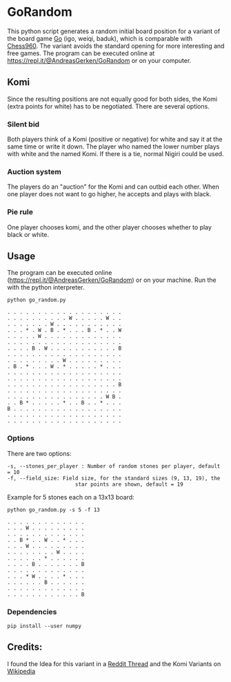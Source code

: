 # GoRandom

This python script generates a random initial board position for a variant of the board game [Go](https://en.wikipedia.org/wiki/Go_(game)) (igo, weiqi, baduk), which is comparable with [Chess960](https://de.wikipedia.org/wiki/Chess960).
The variant avoids the standard opening for more interesting and free games.
The program can be executed online at https://repl.it/@AndreasGerken/GoRandom or on your computer.

## Komi
Since the resulting positions are not equally good for both sides, the Komi (extra points for white) has to be negotiated. There are several options.

### Silent bid
Both players think of a Komi (positive or negative) for white and say it at the same time or write it down.
The player who named the lower number plays with white and the named Komi. If there is a tie, normal Nigiri could be used.

### Auction system
The players do an "auction" for the Komi and can outbid each other. When one player does not want to go higher, he accepts and plays with black.

### Pie rule
One player chooses komi, and the other player chooses whether to play black or white.

## Usage
The program can be executed online (https://repl.it/@AndreasGerken/GoRandom) or on your machine. Run the with the python interpreter.
```
python go_random.py

. . . . . . . . . . . . . . . . . . .
. . . . . . . . . . W . . . . . W . .
. . . . . . . W . . . . . . . . . . .
. . . * . W . B . * . . . B . * . . W
. . . . . W . . . . . . . . . . . . .
. . . . . . . . . . . . . . . . . . .
. . . . B . W . . . . . . . . . . . B
. . . . . . . . . . . . . . . . . . .
. . . . . . . . . W . . . . . . . . .
. B . * . . . W . * . . . . . * . . .
. . . . . . . . . . . . . . . . . . .
. . . . . . . . . . . . . . . . . . .
. . . . . . . . . . . . . . . . . . B
. . . . . . . . . . . . . . . . . . .
. . . . . . . . . . . . . . . . W B .
. . B * . . . . . * . . B . . * . . .
B . . . . . . . . . . . . . . . . . .
. . . . . . . . . . . . . . . . . . .
. . . . . . . . . . . . . . . . . . .
```


### Options
There are two options:
```
-s, --stones_per_player : Number of random stones per player, default = 10
-f, --field_size: Field size, for the standard sizes (9, 13, 19), the
                      star points are shown, default = 19
```
Example for 5 stones each on a 13x13 board:
```
python go_random.py -s 5 -f 13

. . . . . . . . . . . . .
. . . W . . . . . . . . .
. . . . . . . . . . . . .
. . B * . . W . . * . . .
. . . W . . . . . . . . .
. . . . . . . . W . . . .
. . . . . . * . . . . . .
. . . . B . . . . . . . B
. . . . . . . . . . . . .
. . . * W . . . . * . . .
. . . . . . B . . . . . .
. . . . . . . . . . . . .
. . . . . . . . . . . . B
```

### Dependencies

```
pip install --user numpy
```

## Credits:
I found the Idea for this variant in a [Reddit Thread](https://www.reddit.com/r/baduk/comments/7mc30y/ke_jies_comment_related_to_the_alphago_teaching/drt8lra/) and the Komi Variants on [Wikipedia](https://en.wikipedia.org/wiki/Komidashi)
